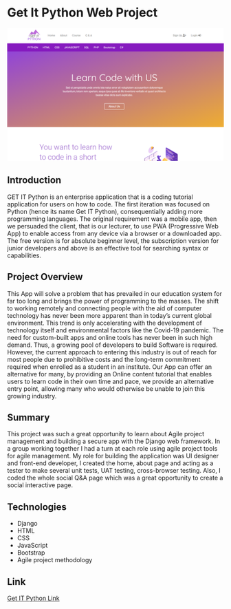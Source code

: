 # Get It Python Web Project
![Get IT Python](https://github.com/Masamist/Get_It_Python_Project/blob/main/getit.png)

## Introduction
GET IT Python is an enterprise application that is a coding tutorial application for users on how to code. The first iteration was focused on Python (hence its name Get IT Python), consequentially adding more programming languages. The original requirement was a mobile app, then we persuaded the client, that is our lecturer, to use PWA (Progressive Web App) to enable access from any device via a browser or a downloaded app. The free version is for absolute beginner level, the subscription version for junior developers and above is an effective tool for searching syntax or capabilities.

## Project Overview
This App will solve a problem that has prevailed in our education system for far too long and brings the power of programming to the masses. 
The shift to working remotely and connecting people with the aid of computer technology has never been more apparent than in today’s current global environment. 
This trend is only accelerating with the development of technology itself and environmental factors like the Covid-19 pandemic. 
The need for custom-built apps and online tools has never been in such high demand. 
Thus, a growing pool of developers to build Software is required. However, the current approach to entering this industry is out of reach 
for most people due to prohibitive costs and the long-term commitment required when enrolled as a student in an institute. 
Our App can offer an alternative for many, by providing an Online content tutorial that enables users to learn code in their own time and pace, 
we provide an alternative entry point, allowing many who would otherwise be unable to join this growing industry.

## Summary
This project was such a great opportunity to learn about Agile project management and building a secure app with the Django web framework. In a group working together I had a turn at each role using agile project tools for agile management. My role for building the application was UI designer and front-end developer, I created the home, about page and acting as a tester to make several unit tests, UAT testing, cross-browser testing. Also, I coded the whole social Q&A page which was a great opportunity to create a social interactive page.

## Technologies
+ Django
+ HTML
+ CSS
+ JavaScript
+ Bootstrap
+ Agile project methodology


## Link
[Get IT Python Link](https://masamist.pythonanywhere.com/)

